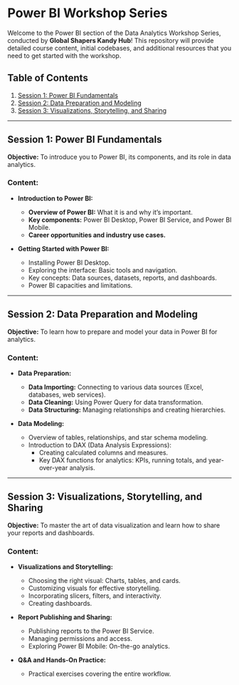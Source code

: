 # Power BI Workshop Series

Welcome to the Power BI section of the Data Analytics Workshop Series, conducted by **Global Shapers Kandy Hub**! This repository will provide detailed course content, initial codebases, and additional resources that you need to get started with the workshop.

## Table of Contents

1. [Session 1: Power BI Fundamentals](#session-1-power-bi-fundamentals)
2. [Session 2: Data Preparation and Modeling](#session-2-data-preparation-and-modeling)
3. [Session 3: Visualizations, Storytelling, and Sharing](#session-3-visualizations-storytelling-and-sharing)

---

## Session 1: Power BI Fundamentals

**Objective:** To introduce you to Power BI, its components, and its role in data analytics.

### Content:

- **Introduction to Power BI:**

  - **Overview of Power BI:** What it is and why it’s important.
  - **Key components:** Power BI Desktop, Power BI Service, and Power BI Mobile.
  - **Career opportunities and industry use cases.**

- **Getting Started with Power BI:**
  - Installing Power BI Desktop.
  - Exploring the interface: Basic tools and navigation.
  - Key concepts: Data sources, datasets, reports, and dashboards.
  - Power BI capacities and limitations.

---

## Session 2: Data Preparation and Modeling

**Objective:** To learn how to prepare and model your data in Power BI for analytics.

### Content:

- **Data Preparation:**

  - **Data Importing:** Connecting to various data sources (Excel, databases, web services).
  - **Data Cleaning:** Using Power Query for data transformation.
  - **Data Structuring:** Managing relationships and creating hierarchies.

- **Data Modeling:**
  - Overview of tables, relationships, and star schema modeling.
  - Introduction to DAX (Data Analysis Expressions):
    - Creating calculated columns and measures.
    - Key DAX functions for analytics: KPIs, running totals, and year-over-year analysis.

---

## Session 3: Visualizations, Storytelling, and Sharing

**Objective:** To master the art of data visualization and learn how to share your reports and dashboards.

### Content:

- **Visualizations and Storytelling:**

  - Choosing the right visual: Charts, tables, and cards.
  - Customizing visuals for effective storytelling.
  - Incorporating slicers, filters, and interactivity.
  - Creating dashboards.

- **Report Publishing and Sharing:**

  - Publishing reports to the Power BI Service.
  - Managing permissions and access.
  - Exploring Power BI Mobile: On-the-go analytics.

- **Q&A and Hands-On Practice:**
  - Practical exercises covering the entire workflow.

